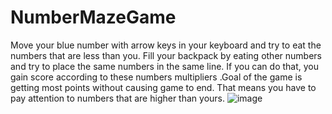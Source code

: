 # NumberMazeGame
Move your blue number with arrow keys in your keyboard and try to eat the numbers that are less than you. Fill your backpack by eating other numbers and try to place the same numbers in the same line. If you can do that, you gain score according to these numbers multipliers .Goal of the game is getting most points without causing game to end. That means you have to pay attention to numbers that are higher than yours.
![image](https://github.com/SelimErenKarar/NumberMazeGame/assets/121455925/b90ac3d7-9014-4cab-a614-7847e58a4a16)

